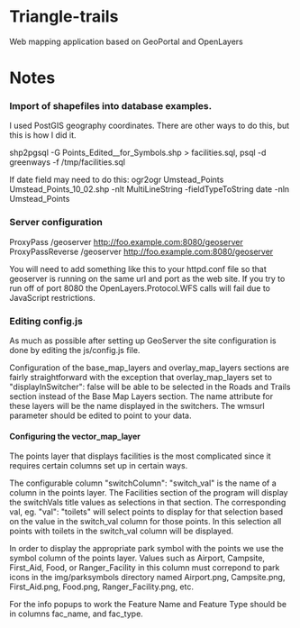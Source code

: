 
# Triangle-trails

Web mapping application based on GeoPortal and OpenLayers

# Notes

### Import of shapefiles into database examples.

I used PostGIS geography coordinates. There are other ways to do this, but this is how I did it.

shp2pgsql -G  Points_Edited__for_Symbols.shp > facilities.sql, 
psql -d greenways -f /tmp/facilities.sql

If date field may need to do this: 
ogr2ogr Umstead_Points  Umstead_Points_10_02.shp -nlt MultiLineString -fieldTypeToString date -nln Umstead_Points


### Server configuration

ProxyPass /geoserver http://foo.example.com:8080/geoserver
ProxyPassReverse /geoserver http://foo.example.com:8080/geoserver

You will need to add something like this to your httpd.conf file so that geoserver is running on the same url and port as the web site. If you try to run off of port 8080 the OpenLayers.Protocol.WFS calls will fail due to JavaScript restrictions.

### Editing config.js

As much as possible after setting up GeoServer the site configuration is done by editing the js/config.js file. 

Configuration of the base_map_layers and overlay_map_layers sections are fairly straightforward with the exception that overlay_map_layers set to "displayInSwitcher": false will be able to be selected in the Roads and Trails section instead of the Base Map Layers section. The name attribute for these layers will be the name displayed in the switchers. The wmsurl parameter should be edited to point to your data.

#### Configuring the vector_map_layer

The points layer that displays facilities is the most complicated since it requires certain columns set up in certain ways.

The configurable column "switchColumn": "switch_val" is the name of a column in the points layer. The Facilities section of the program will display the switchVals title values as selections in that section. The corresponding val, eg. "val": "toilets" will select points to display for that selection based on the value in the switch_val column for those points. In this selection all points with toilets in the switch_val column will be displayed.

In order to display the appropriate park symbol with the points we use the symbol column of the points layer.  Values such as Airport,  Campsite,  First_Aid,  Food,  or Ranger_Facility in this column must correpond to park icons in the img/parksymbols directory named Airport.png,  Campsite.png,  First_Aid.png,  Food.png,  Ranger_Facility.png, etc.

For the info popups to work the Feature Name and Feature Type should be in columns fac_name, and fac_type.




